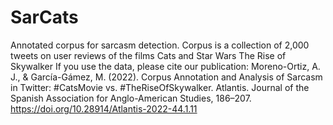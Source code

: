 # SarCats
Annotated corpus for sarcasm detection. Corpus is a collection of 2,000 tweets on user reviews of the films Cats and Star Wars The Rise of Skywalker
If you use the data, please cite our publication:
Moreno-Ortiz, A. J., & García-Gámez, M. (2022). Corpus Annotation and Analysis of Sarcasm in Twitter: #CatsMovie vs. #TheRiseOfSkywalker. Atlantis. Journal of the Spanish Association for Anglo-American Studies, 186–207. https://doi.org/10.28914/Atlantis-2022-44.1.11
